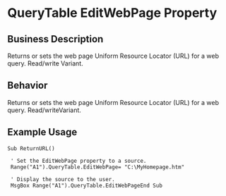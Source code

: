 # QueryTable EditWebPage Property

## Business Description
Returns or sets the web page Uniform Resource Locator (URL) for a web query. Read/write Variant.

## Behavior
Returns or sets the web page Uniform Resource Locator (URL) for a web query. Read/writeVariant.

## Example Usage
```vba
Sub ReturnURL() 
 
 ' Set the EditWebPage property to a source. 
 Range("A1").QueryTable.EditWebPage= "C:\MyHomepage.htm" 
 
 ' Display the source to the user. 
 MsgBox Range("A1").QueryTable.EditWebPageEnd Sub
```